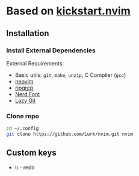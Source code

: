 # Based on [kickstart.nvim](https://github.com/nvim-lua/kickstart.nvim)

## Installation

### Install External Dependencies

External Requirements:

- Basic utils: `git`, `make`, `unzip`, C Compiler (`gcc`)
- [neovim](https://neovim.io/)
- [ripgrep](https://github.com/BurntSushi/ripgrep#installation)
- [Nerd Font](https://www.nerdfonts.com/)
- [Lazy Git](https://github.com/jesseduffield/lazygit)

### Clone repo

```sh
cd ~/.config
git clone https://github.com/Lurk/nvim.git nvim
```

## Custom keys

- `U` - redo
